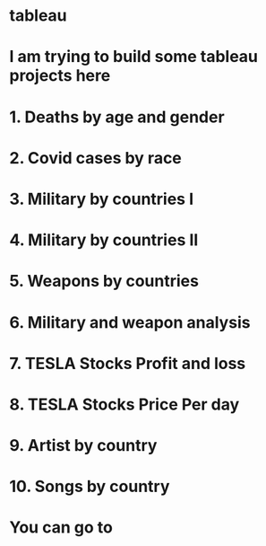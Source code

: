 # tableau
# I am trying to build some tableau projects here
# 1. Deaths by age and gender
# 2. Covid cases by race
# 3. Military by countries I
# 4. Military by countries II
# 5. Weapons by countries
# 6. Military and weapon analysis
# 7. TESLA Stocks Profit and loss
# 8. TESLA Stocks Price Per day
# 9. Artist by country
# 10. Songs by country

# You can go to   
